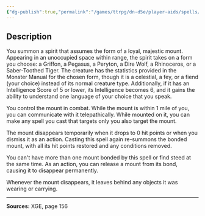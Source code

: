 ```yaml
---
{"dg-publish":true,"permalink":"/games/ttrpg/dn-d5e/player-aids/spells/level-4/find-greater-seed/","tags":["TTRPG/DND/5e","verbal","somatic","Spell"],"noteIcon":""}
---
```



## Description
You summon a spirit that assumes the form of a loyal, majestic mount.
Appearing in an unoccupied space within range, the spirit takes on a form you choose: a Griffon, a Pegasus, a Peryton, a Dire Wolf, a Rhinoceros, or a Saber-Toothed Tiger.
The creature has the statistics provided in the Monster Manual for the chosen form, though it is a celestial, a fey, or a fiend (your choice) instead of its normal creature type.
Additionally, if it has an Intelligence Score of 5 or lower, its Intelligence becomes 6, and it gains the ability to understand one language of your choice that you speak.

You control the mount in combat.
While the mount is within 1 mile of you, you can communicate with it telepathically.
While mounted on it, you can make any spell you cast that targets only you also target the mount.

The mount disappears temporarily when it drops to 0 hit points or when you dismiss it as an action.
Casting this spell again re-summons the bonded mount, with all its hit points restored and any conditions removed.

You can't have more than one mount bonded by this spell or find steed at the same time.
As an action, you can release a mount from its bond, causing it to disappear permanently.

Whenever the mount disappears, it leaves behind any objects it was wearing or carrying.

---

**Sources:** XGE, page 156
